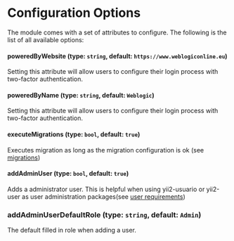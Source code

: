 Configuration Options
=====================

The module comes with a set of attributes to configure. The following is the list of all available options: 

#### poweredByWebsite (type: `string`, default: `https://www.weblogiconline.eu`)
Setting this attribute will allow users to configure their login process with two-factor authentication. 

#### poweredByName (type: `string`, default: `Weblogic`)
Setting this attribute will allow users to configure their login process with two-factor authentication. 

#### executeMigrations (type: `bool`, default: `true`)
Executes migration as long as the migration configuration is ok (see [migrations](../installation/migrations.md))

#### addAdminUser (type: `bool`, default: `true`)
Adds a administrator user. This is helpful when using yii2-usuario or yii2-user as user administration packages(see [user requirements](../installation/user.md))

### addAdminUserDefaultRole (type: `string`, default: `Admin`)
The default filled in role when adding a user.
